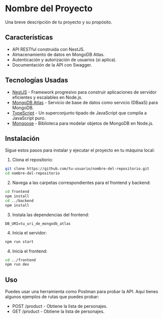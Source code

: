 # Nombre del Proyecto

Una breve descripción de tu proyecto y su propósito.

## Características

- API RESTful construida con NestJS.
- Almacenamiento de datos en MongoDB Atlas.
- Autenticación y autorización de usuarios (si aplica).
- Documentación de la API con Swagger.

## Tecnologías Usadas

- [NestJS](https://nestjs.com/) - Framework progresivo para construir aplicaciones de servidor eficientes y escalables en Node.js.
- [MongoDB Atlas](https://www.mongodb.com/cloud/atlas) - Servicio de base de datos como servicio (DBaaS) para MongoDB.
- [TypeScript](https://www.typescriptlang.org/) - Un superconjunto tipado de JavaScript que compila a JavaScript puro.
- [Mongoose](https://mongoosejs.com/) - Biblioteca para modelar objetos de MongoDB en Node.js.

## Instalación

Sigue estos pasos para instalar y ejecutar el proyecto en tu máquina local:

1. Clona el repositorio:
```bash
git clone https://github.com/tu-usuario/nombre-del-repositorio.git
cd nombre-del-repositorio
```

2. Navega a las carpetas correspondientes para el frontend y backend:
```bash
cd frontend
npm install
cd ../backend
npm install
```

3. Instala las dependencias del frontend:
```env
DB_URI=tu_uri_de_mongodb_atlas
```

4. Inicia el servidor:
```bash
npm run start
```

4. Inicia el frontend:
```bash
cd ../frontend
npm run dev
```

## Uso
Puedes usar una herramienta como Postman para probar la API. Aquí tienes algunos ejemplos de rutas que puedes probar:

- POST /product - Obtiene la lista de personajes.
- GET /product - Obtiene la lista de personajes.